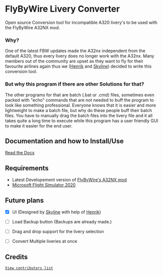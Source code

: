# FlyByWire Livery Converter
 Open source Conversion tool for incompatible A320 livery's to be used with the FlyByWire A32NX mod. 

### Why?
One of the latest FBW updates made the A32nx independent from the default A320, thus every livery does no longer work with the A32nx. Many members out of the community are upset as they want to fly for their favourite airlines again thus we ([Henrik](https://github.com/henriklmao "My GitHub") and [Skyline](https://github.com/wunderkekshd "His GitHub")) decided to write this conversion tool.

### But why this program if there are other Solutions for that?
The other programs for that are batch (.bat or .cmd) files, sometimes even packed with "echo" commands that are not needed to buff the program to look like something professional. Everyone knows that it is easier and more lightweight to make a batch file, but why do these people buff their batch files. You have to manually drag the batch files into the livery file and it all takes quite a long time to execute while this program has a user friendly GUI to make it easier for the end user. 

## Documentation and how to Install/Use
[Read the Docs](https://github.com/Henriklmao/FBWLiveryConverter/blob/main/DOCS/Docs.md "Read the Docs")

## Requirements

- Latest Developement version of [FlyByWire's A32NX mod](https://github.com/flybywiresim/a32nx "Visit FlyByWire's Github")
- [Microsoft Flight Simulator 2020](https://store.steampowered.com/app/1250410/Microsoft_Flight_Simulator/ "Buy MSFS on Steam")

## Future plans
 
 - [x] UI (Designed by [Skyline](https://github.com/wunderkekshd/ "His GitHub") with help of [Henrik](https://github.com/henriklmao/ "My GitHub"))
 - [ ] Load Backup button (Backups are already made.)
 - [ ] Drag and drop support for the livery selection
 - [ ] Convert Multiple liveries at once


## Credits
[`View contributors list`](https://github.com/Henriklmao/FBWLiveryConverter/blob/main/DOCS/contributors.md "contributors.md")
